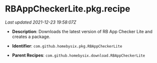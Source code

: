 # RBAppCheckerLite.pkg.recipe

_Last updated 2021-12-23 19:58:07Z_

- **Description**: Downloads the latest version of RB App Checker Lite and creates a package.

- **Identifier**: `com.github.homebysix.pkg.RBAppCheckerLite`

- **Parent Recipes**: `com.github.homebysix.download.RBAppCheckerLite`